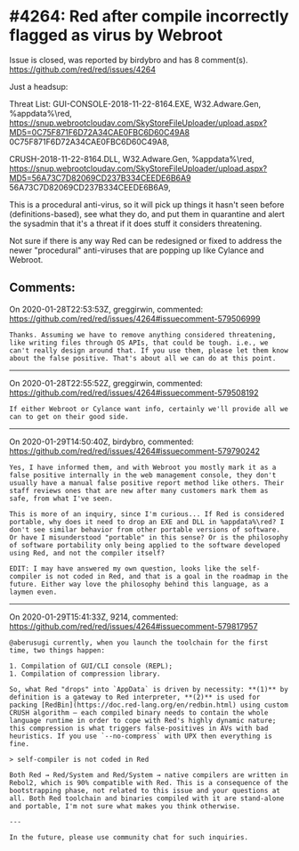 
#4264: Red after compile incorrectly flagged as virus by Webroot
================================================================================
Issue is closed, was reported by birdybro and has 8 comment(s).
<https://github.com/red/red/issues/4264>

Just a headsup:

Threat List:
GUI-CONSOLE-2018-11-22-8164.EXE, W32.Adware.Gen, %appdata%\red\,   https://snup.webrootcloudav.com/SkyStoreFileUploader/upload.aspx?MD5=0C75F871F6D72A34CAE0FBC6D60C49A8 0C75F871F6D72A34CAE0FBC6D60C49A8,

CRUSH-2018-11-22-8164.DLL, W32.Adware.Gen, %appdata%\red\,   https://snup.webrootcloudav.com/SkyStoreFileUploader/upload.aspx?MD5=56A73C7D82069CD237B334CEEDE6B6A9 56A73C7D82069CD237B334CEEDE6B6A9,

This is a procedural anti-virus, so it will pick up things it hasn't seen before (definitions-based), see what they do, and put them in quarantine and alert the sysadmin that it's a threat if it does stuff it considers threatening.

Not sure if there is any way Red can be redesigned or fixed to address the newer "procedural" anti-viruses that are popping up like Cylance and Webroot.


Comments:
--------------------------------------------------------------------------------

On 2020-01-28T22:53:53Z, greggirwin, commented:
<https://github.com/red/red/issues/4264#issuecomment-579506999>

    Thanks. Assuming we have to remove anything considered threatening, like writing files through OS APIs, that could be tough. i.e., we can't really design around that. If you use them, please let them know about the false positive. That's about all we can do at this point.

--------------------------------------------------------------------------------

On 2020-01-28T22:55:52Z, greggirwin, commented:
<https://github.com/red/red/issues/4264#issuecomment-579508192>

    If either Webroot or Cylance want info, certainly we'll provide all we can to get on their good side.

--------------------------------------------------------------------------------

On 2020-01-29T14:50:40Z, birdybro, commented:
<https://github.com/red/red/issues/4264#issuecomment-579790242>

    Yes, I have informed them, and with Webroot you mostly mark it as a false positive internally in the web management console, they don't usually have a manual false positive report method like others. Their staff reviews ones that are new after many customers mark them as safe, from what I've seen.
    
    This is more of an inquiry, since I'm curious... If Red is considered portable, why does it need to drop an EXE and DLL in %appdata%\red? I don't see similar behavior from other portable versions of software. Or have I misunderstood "portable" in this sense? Or is the philosophy of software portability only being applied to the software developed using Red, and not the compiler itself?
    
    EDIT: I may have answered my own question, looks like the self-compiler is not coded in Red, and that is a goal in the roadmap in the future. Either way love the philosophy behind this language, as a laymen even.

--------------------------------------------------------------------------------

On 2020-01-29T15:41:33Z, 9214, commented:
<https://github.com/red/red/issues/4264#issuecomment-579817957>

    @aberusugi currently, when you launch the toolchain for the first time, two things happen:
    
    1. Compilation of GUI/CLI console (REPL);
    1. Compilation of compression library. 
    
    So, what Red "drops" into `AppData` is driven by necessity: **(1)** by definition is a gateway to Red interpreter, **(2)** is used for packing [RedBin](https://doc.red-lang.org/en/redbin.html) using custom CRUSH algorithm — each compiled binary needs to contain the whole language runtime in order to cope with Red's highly dynamic nature; this compression is what triggers false-positives in AVs with bad heuristics. If you use `--no-compress` with UPX then everything is fine.
    
    > self-compiler is not coded in Red
    
    Both Red → Red/System and Red/System → native compilers are written in Rebol2, which is 90% compatible with Red. This is a consequence of the bootstrapping phase, not related to this issue and your questions at all. Both Red toolchain and binaries compiled with it are stand-alone and portable, I'm not sure what makes you think otherwise.
    
    ---
    
    In the future, please use community chat for such inquiries.

